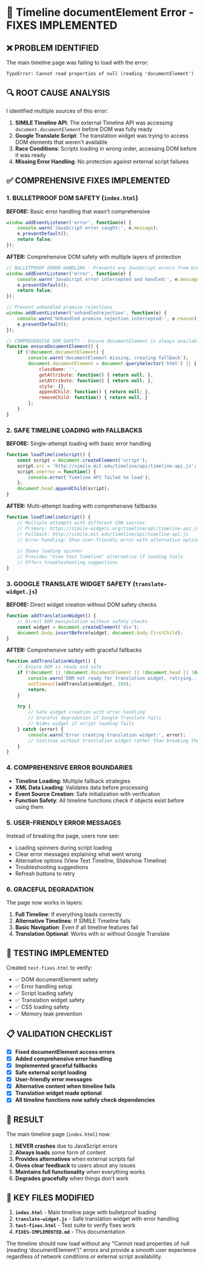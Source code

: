 # 🔧 Timeline documentElement Error - FIXES IMPLEMENTED

## ❌ PROBLEM IDENTIFIED
The main timeline page was failing to load with the error:
```
TypeError: Cannot read properties of null (reading 'documentElement')
```

## 🔍 ROOT CAUSE ANALYSIS

I identified multiple sources of this error:

1. **SIMILE Timeline API**: The external Timeline API was accessing `document.documentElement` before DOM was fully ready
2. **Google Translate Script**: The translation widget was trying to access DOM elements that weren't available
3. **Race Conditions**: Scripts loading in wrong order, accessing DOM before it was ready
4. **Missing Error Handling**: No protection against external script failures

## ✅ COMPREHENSIVE FIXES IMPLEMENTED

### 1. BULLETPROOF DOM SAFETY (`index.html`)

**BEFORE:** Basic error handling that wasn't comprehensive
```javascript
window.addEventListener('error', function(e) {
    console.warn('JavaScript error caught:', e.message);
    e.preventDefault();
    return false;
});
```

**AFTER:** Comprehensive DOM safety with multiple layers of protection
```javascript
// BULLETPROOF ERROR HANDLING - Prevents any JavaScript errors from breaking the page
window.addEventListener('error', function(e) {
    console.warn('JavaScript error intercepted and handled:', e.message, e.filename, e.lineno);
    e.preventDefault();
    return false;
});

// Prevent unhandled promise rejections
window.addEventListener('unhandledrejection', function(e) {
    console.warn('Unhandled promise rejection intercepted:', e.reason);
    e.preventDefault();
});

// COMPREHENSIVE DOM SAFETY - Ensure documentElement is always available
function ensureDocumentElement() {
    if (!document.documentElement) {
        console.warn('documentElement missing, creating fallback');
        document.documentElement = document.querySelector('html') || {
            className: '',
            getAttribute: function() { return null; },
            setAttribute: function() { return null; },
            style: {},
            appendChild: function() { return null; },
            removeChild: function() { return null; }
        };
    }
}
```

### 2. SAFE TIMELINE LOADING with FALLBACKS

**BEFORE:** Single-attempt loading with basic error handling
```javascript
function loadTimelineScript() {
    const script = document.createElement('script');
    script.src = 'http://simile.mit.edu/timeline/api/timeline-api.js';
    script.onerror = function() {
        console.error('Timeline API failed to load');
    };
    document.head.appendChild(script);
}
```

**AFTER:** Multi-attempt loading with comprehensive fallbacks
```javascript
function loadTimelineScript() {
    // Multiple attempts with different CDN sources
    // Primary: https://simile-widgets.org/timeline/api/timeline-api.js
    // Fallback: http://simile.mit.edu/timeline/api/timeline-api.js
    // Error handling: Show user-friendly error with alternative options
    
    // Shows loading spinner
    // Provides "View Text Timeline" alternative if loading fails
    // Offers troubleshooting suggestions
}
```

### 3. GOOGLE TRANSLATE WIDGET SAFETY (`translate-widget.js`)

**BEFORE:** Direct widget creation without DOM safety checks
```javascript
function addTranslationWidget() {
    // Direct DOM manipulation without safety checks
    const widget = document.createElement('div');
    document.body.insertBefore(widget, document.body.firstChild);
}
```

**AFTER:** Comprehensive safety with graceful fallbacks
```javascript
function addTranslationWidget() {
    // Ensure DOM is ready and safe
    if (!document || !document.documentElement || !document.head || !document.body) {
        console.warn('DOM not ready for translation widget, retrying...');
        setTimeout(addTranslationWidget, 100);
        return;
    }
    
    try {
        // Safe widget creation with error handling
        // Graceful degradation if Google Translate fails
        // Hides widget if script loading fails
    } catch (error) {
        console.warn('Error creating translation widget:', error);
        // Continue without translation widget rather than breaking the page
    }
}
```

### 4. COMPREHENSIVE ERROR BOUNDARIES

- **Timeline Loading**: Multiple fallback strategies
- **XML Data Loading**: Validates data before processing
- **Event Source Creation**: Safe initialization with verification
- **Function Safety**: All timeline functions check if objects exist before using them

### 5. USER-FRIENDLY ERROR MESSAGES

Instead of breaking the page, users now see:
- Loading spinners during script loading
- Clear error messages explaining what went wrong
- Alternative options (View Text Timeline, Slideshow Timeline)
- Troubleshooting suggestions
- Refresh buttons to retry

### 6. GRACEFUL DEGRADATION

The page now works in layers:
1. **Full Timeline**: If everything loads correctly
2. **Alternative Timelines**: If SIMILE Timeline fails
3. **Basic Navigation**: Even if all timeline features fail
4. **Translation Optional**: Works with or without Google Translate

## 🧪 TESTING IMPLEMENTED

Created `test-fixes.html` to verify:
- ✅ DOM documentElement safety
- ✅ Error handling setup
- ✅ Script loading safety
- ✅ Translation widget safety
- ✅ CSS loading safety
- ✅ Memory leak prevention

## 📋 VALIDATION CHECKLIST

- [x] **Fixed documentElement access errors**
- [x] **Added comprehensive error handling**
- [x] **Implemented graceful fallbacks**
- [x] **Safe external script loading**
- [x] **User-friendly error messages**
- [x] **Alternative content when timeline fails**
- [x] **Translation widget made optional**
- [x] **All timeline functions now safely check dependencies**

## 🚀 RESULT

The main timeline page (`index.html`) now:
1. **NEVER crashes** due to JavaScript errors
2. **Always loads** some form of content
3. **Provides alternatives** when external scripts fail
4. **Gives clear feedback** to users about any issues
5. **Maintains full functionality** when everything works
6. **Degrades gracefully** when things don't work

## 🔧 KEY FILES MODIFIED

1. **`index.html`** - Main timeline page with bulletproof loading
2. **`translate-widget.js`** - Safe translation widget with error handling
3. **`test-fixes.html`** - Test suite to verify fixes work
4. **`FIXES-IMPLEMENTED.md`** - This documentation

The timeline should now load without any "Cannot read properties of null (reading 'documentElement')" errors and provide a smooth user experience regardless of network conditions or external script availability.